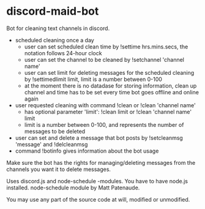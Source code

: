 # discord-maid-bot
Bot for cleaning text channels in discord.

- scheduled cleaning once a day
	- user can set scheduled clean time by !settime hrs.mins.secs, the notation follows 24-hour clock
	- user can set the channel to be cleaned by !setchannel 'channel name'
	- user can set limit for deleting messages for the scheduled cleaning by !settimedlimit limit, limit is a number between 0-100
	- at the moment there is no datadase for storing information, clean up channel and time has to be set every time bot goes offline and online again
- user requested cleaning with command !clean or !clean 'channel name'
	- has optional parameter 'limit': !clean limit or !clean 'channel name' limit
	- limit is a number between 0-100, and represents the number of messages to be deleted
- user can set and delete a message that bot posts by !setcleanmsg 'message' and !delcleanmsg
- command !botinfo gives information about the bot usage

Make sure the bot has the rights for managing/deleting messages from the channels you want it to delete messages.


Uses discord.js and node-schedule -modules. You have to have node.js installed. node-schedule module by Matt Patenaude.

You may use any part of the source code at will, modified or unmodified.
